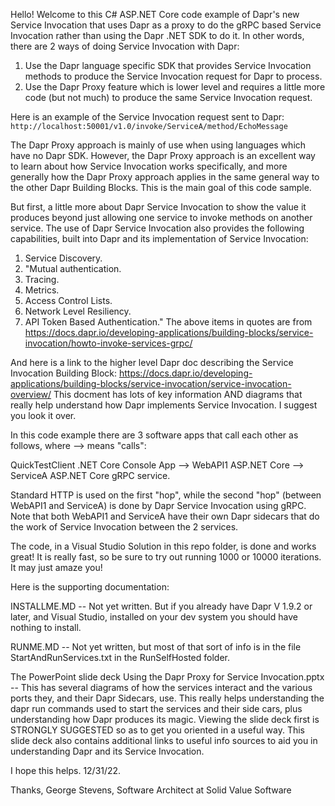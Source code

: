Hello!  Welcome to this C# ASP.NET Core code example of Dapr's new Service Invocation that uses Dapr as a proxy to do the gRPC based Service Invocation rather than using the Dapr .NET SDK to do it. In other words, there are 2 ways of doing Service Invocation with Dapr:
1. Use the Dapr language specific SDK that provides Service Invocation methods to produce the Service Invocation request for Dapr to process.
2. Use the Dapr Proxy feature which is lower level and requires a little more code (but not much) to produce the same Service Invocation request.

Here is an example of the Service Invocation request sent to Dapr: `http://localhost:50001/v1.0/invoke/ServiceA/method/EchoMessage`

The Dapr Proxy approach is mainly of use when using languages which have no Dapr SDK.  However, the Dapr Proxy approach is an excellent way to learn about how Service Invocation works specifically, and more generally how the Dapr Proxy approach applies in the same general way to the other Dapr Building Blocks.  This is the main goal of this code sample.

But first, a little more about Dapr Service Invocation to show the value it produces beyond just allowing one service to invoke methods on another service.  The use of Dapr Service Invocation also provides the following capabilities, built into Dapr and its implementation of Service Invocation:
1. Service Discovery.
2. "Mutual authentication.
3. Tracing.
4. Metrics.
5. Access Control Lists.
6. Network Level Resiliency.
7. API Token Based Authentication."
The above items in quotes are from https://docs.dapr.io/developing-applications/building-blocks/service-invocation/howto-invoke-services-grpc/

And here is a link to the higher level Dapr doc describing the Service Invocation Building Block: https://docs.dapr.io/developing-applications/building-blocks/service-invocation/service-invocation-overview/  This docment has lots of key information AND diagrams that really help understand how Dapr implements Service Invocation.  I suggest you look it over.

In this code example there are 3 software apps that call each other as follows, where --> means "calls":   

  QuickTestClient .NET Core Console App --> WebAPI1 ASP.NET Core --> ServiceA ASP.NET Core gRPC service.
  
Standard HTTP is used on the first "hop", while the second "hop" (between WebAPI1 and ServiceA) is done by Dapr Service Invocation using gRPC.  Note that both WebAPI1 and ServiceA have their own Dapr sidecars that do the work of Service Invocation between the 2 services.

The code, in a Visual Studio Solution in this repo folder, is done and works great!  It is really fast, so be sure to try out running 1000 or 10000 iterations.  It may just amaze you!  


Here is the supporting documentation:

INSTALLME.MD  -- Not yet written.  But if you already have Dapr V 1.9.2 or later, and Visual Studio, installed on your dev system you should have nothing to install.

RUNME.MD -- Not yet written, but most of that sort of info is in the file StartAndRunServices.txt in the RunSelfHosted folder.

The PowerPoint slide deck Using the Dapr Proxy for Service Invocation.pptx -- This has several diagrams of how the services interact and the various ports they, and their Dapr Sidecars, use.  This really helps understanding the dapr run commands used to start the services and their side cars, plus understanding how Dapr produces its magic.  Viewing the slide deck first is STRONGLY SUGGESTED so as to get you oriented in a useful way.  This slide deck also contains additional links to useful info sources to aid you in understanding Dapr and its Service Invocation.

I hope this helps. 12/31/22.

Thanks, 
George Stevens, Software Architect at Solid Value Software
